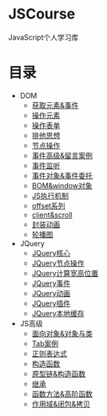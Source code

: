 # JSCourse
JavaScript个人学习库

# 目录
* DOM
    * [获取元素&事件](https://github.com/L-cuitain/JSCourse/tree/main/DOM/day01-%E8%8E%B7%E5%8F%96%E5%85%83%E7%B4%A0%26%E4%BA%8B%E4%BB%B6)
    * [操作元素](https://github.com/L-cuitain/JSCourse/tree/main/DOM/day02-%E6%93%8D%E4%BD%9C%E5%85%83%E7%B4%A0)
    * [操作表单](https://github.com/L-cuitain/JSCourse/tree/main/DOM/day03-%E6%93%8D%E4%BD%9C%E8%A1%A8%E5%8D%95)
    * [排他思想](https://github.com/L-cuitain/JSCourse/tree/main/DOM/day04-%E6%8E%92%E4%BB%96%E6%80%9D%E6%83%B3)
    * [节点操作](https://github.com/L-cuitain/JSCourse/tree/main/DOM/day05-%E8%8A%82%E7%82%B9%E6%93%8D%E4%BD%9C)
    * [事件高级&留言案例](https://github.com/L-cuitain/JSCourse/tree/main/DOM/day06-%E4%BA%8B%E4%BB%B6%E9%AB%98%E7%BA%A7%26%E7%95%99%E8%A8%80%E6%A1%88%E4%BE%8B)
    * [事件监听](https://github.com/L-cuitain/JSCourse/tree/main/DOM/day07-%E4%BA%8B%E4%BB%B6%E7%9B%91%E5%90%AC)
    * [事件对象&事件委托](https://github.com/L-cuitain/JSCourse/tree/main/DOM/day08-%E4%BA%8B%E4%BB%B6%E5%AF%B9%E8%B1%A1%26%E4%BA%8B%E4%BB%B6%E5%A7%94%E6%89%98)
    * [BOM&window对象](https://github.com/L-cuitain/JSCourse/tree/main/DOM/day09-BOM%26window%E5%AF%B9%E8%B1%A1)
    * [JS执行机制](https://github.com/L-cuitain/JSCourse/tree/main/DOM/day10-JS%E6%89%A7%E8%A1%8C%E6%9C%BA%E5%88%B6)
    * [offset系列](https://github.com/L-cuitain/JSCourse/tree/main/DOM/day11-offset%E7%B3%BB%E5%88%97)
    * [client&scroll](https://github.com/L-cuitain/JSCourse/tree/main/DOM/day12-client%26scroll)
    * [封装动画](https://github.com/L-cuitain/JSCourse/tree/main/DOM/day13-%E5%B0%81%E8%A3%85%E5%8A%A8%E7%94%BB)
    * [轮播图](https://github.com/L-cuitain/JSCourse/tree/main/DOM/day14-%E8%BD%AE%E6%92%AD%E5%9B%BE)
* JQuery
    * [JQuery核心](https://github.com/L-cuitain/JSCourse/tree/main/JQuery/day01-JQuery%E6%A0%B8%E5%BF%83)
    * [JQuery节点操作](https://github.com/L-cuitain/JSCourse/tree/main/JQuery/day02-JQuery%E8%8A%82%E7%82%B9%E6%93%8D%E4%BD%9C)
    * [JQuery计算宽高位置](https://github.com/L-cuitain/JSCourse/tree/main/JQuery/day03-JQuery%E8%AE%A1%E7%AE%97%E5%AE%BD%E9%AB%98%E4%BD%8D%E7%BD%AE)
    * [JQuery事件](https://github.com/L-cuitain/JSCourse/tree/main/JQuery/day04-JQuery%E4%BA%8B%E4%BB%B6)
    * [JQuery动画](https://github.com/L-cuitain/JSCourse/tree/main/JQuery/day05-JQuery%E5%8A%A8%E7%94%BB)
    * [JQuery插件](https://github.com/L-cuitain/JSCourse/tree/main/JQuery/day06-JQuery%E6%8F%92%E4%BB%B6)
    * [JQuery本地缓存](https://github.com/L-cuitain/JSCourse/tree/main/JQuery/day07-JQuery%E6%9C%AC%E5%9C%B0%E7%BC%93%E5%AD%98)
* JS高级
    * [面向对象&对象与类](https://github.com/L-cuitain/JSCourse/tree/main/JS%E9%AB%98%E7%BA%A7/day01-%E9%9D%A2%E5%90%91%E5%AF%B9%E8%B1%A1%26%E5%AF%B9%E8%B1%A1%E4%B8%8E%E7%B1%BB)
    * [Tab案例](https://github.com/L-cuitain/JSCourse/tree/main/JS%E9%AB%98%E7%BA%A7/day02-Tab%E6%A1%88%E4%BE%8B)
    * [正则表达式](https://github.com/L-cuitain/JSCourse/tree/main/JS%E9%AB%98%E7%BA%A7/day03-%E6%AD%A3%E5%88%99%E8%A1%A8%E8%BE%BE%E5%BC%8F)
    * [构造函数](https://github.com/L-cuitain/JSCourse/tree/main/JS%E9%AB%98%E7%BA%A7/day04-%E6%9E%84%E9%80%A0%E5%87%BD%E6%95%B0)
    * [原型链&构造函数](https://github.com/L-cuitain/JSCourse/tree/main/JS%E9%AB%98%E7%BA%A7/day05-%E5%8E%9F%E5%9E%8B%E9%93%BE%26%E6%9E%84%E9%80%A0%E5%87%BD%E6%95%B0)
    * [继承](https://github.com/L-cuitain/JSCourse/tree/main/JS%E9%AB%98%E7%BA%A7/day06-%E7%BB%A7%E6%89%BF)
    * [函数方法&高阶函数](https://github.com/L-cuitain/JSCourse/tree/main/JS%E9%AB%98%E7%BA%A7/day07-%E5%87%BD%E6%95%B0%E6%96%B9%E6%B3%95%26%E9%AB%98%E9%98%B6%E5%87%BD%E6%95%B0)
    * [作用域&闭包&拷贝](https://github.com/L-cuitain/JSCourse/tree/main/JS%E9%AB%98%E7%BA%A7/day08-%E4%BD%9C%E7%94%A8%E5%9F%9F%26%E9%97%AD%E5%8C%85%26%E6%8B%B7%E8%B4%9D)